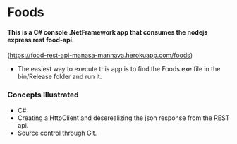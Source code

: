 # Foods

#### This is a C# console .NetFramework app that consumes the nodejs express rest food-api.
(https://food-rest-api-manasa-mannava.herokuapp.com/foods)

* The easiest way to execute this app is to find the Foods.exe file in the bin/Release folder and run it.

### Concepts Illustrated
* C# 
* Creating a HttpClient and deserealizing the json response from the REST api.
* Source control through Git. 

